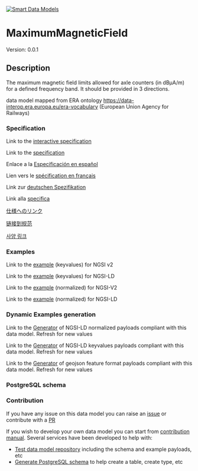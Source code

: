 [![Smart Data Models](https://smartdatamodels.org/wp-content/uploads/2022/01/SmartDataModels_logo.png "Logo")](https://smartdatamodels.org)
# MaximumMagneticField
Version: 0.0.1

## Description 

The maximum magnetic field limits allowed for axle counters (in dBµA/m) for a defined frequency band.
It should be provided in 3 directions.

data model mapped from ERA ontology https://data-interop.era.europa.eu/era-vocabulary (European Union Agency for Railways)
### Specification

Link to the [interactive specification](https://swagger.lab.fiware.org/?url=https://smart-data-models.github.io/dataModel.ERA/MaximumMagneticField/swagger.yaml)

Link to the [specification](https://github.com/smart-data-models/dataModel.ERA/blob/master/MaximumMagneticField/doc/spec.md)

Enlace a la [Especificación en español](https://github.com/smart-data-models/dataModel.ERA/blob/master/MaximumMagneticField/doc/spec_ES.md)

Lien vers le [spécification en français](https://github.com/smart-data-models/dataModel.ERA/blob/master/MaximumMagneticField/doc/spec_FR.md)

Link zur [deutschen Spezifikation](https://github.com/smart-data-models/dataModel.ERA/blob/master/MaximumMagneticField/doc/spec_DE.md)

Link alla [specifica](https://github.com/smart-data-models/dataModel.ERA/blob/master/MaximumMagneticField/doc/spec_IT.md)

[仕様へのリンク](https://github.com/smart-data-models/dataModel.ERA/blob/master/MaximumMagneticField/doc/spec_JA.md)

[链接到规范](https://github.com/smart-data-models/dataModel.ERA/blob/master/MaximumMagneticField/doc/spec_ZH.md)

[사양 링크](https://github.com/smart-data-models/dataModel.ERA/blob/master/MaximumMagneticField/doc/spec_KO.md)
### Examples

Link to the [example](https://smart-data-models.github.io/dataModel.ERA/MaximumMagneticField/examples/example.json) (keyvalues) for NGSI v2

Link to the [example](https://smart-data-models.github.io/dataModel.ERA/MaximumMagneticField/examples/example.jsonld) (keyvalues) for NGSI-LD

Link to the [example](https://smart-data-models.github.io/dataModel.ERA/MaximumMagneticField/examples/example-normalized.json) (normalized) for NGSI-V2

Link to the [example](https://smart-data-models.github.io/dataModel.ERA/MaximumMagneticField/examples/example-normalized.jsonld) (normalized) for NGSI-LD
### Dynamic Examples generation

Link to the [Generator](https://smartdatamodels.org/extra/ngsi-ld_generator.php?schemaUrl=https://raw.githubusercontent.com/smart-data-models/dataModel.ERA/master/MaximumMagneticField/schema.json&email=info@smartdatamodels.org) of NGSI-LD normalized payloads compliant with this data model. Refresh for new values

Link to the [Generator](https://smartdatamodels.org/extra/ngsi-ld_generator_keyvalues.php?schemaUrl=https://raw.githubusercontent.com/smart-data-models/dataModel.ERA/master/MaximumMagneticField/schema.json&email=info@smartdatamodels.org) of NGSI-LD keyvalues payloads compliant with this data model. Refresh for new values

Link to the [Generator](https://smartdatamodels.org/extra/geojson_features_generator.php?schemaUrl=https://raw.githubusercontent.com/smart-data-models/dataModel.ERA/master/MaximumMagneticField/schema.json&email=info@smartdatamodels.org) of geojson feature format payloads compliant with this data model. Refresh for new values
### PostgreSQL schema
### Contribution

 If you have any issue on this data model you can raise an [issue](https://github.com/smart-data-models/dataModel.ERA/issues)  or contribute with a [PR](https://github.com/smart-data-models/dataModel.ERA/pulls)

 If you wish to develop your own data model you can start from [contribution manual](https://bit.ly/contribution_manual). Several services have been developed to help with: 
 - [Test data model repository](https://smartdatamodels.org/index.php/data-models-contribution-api/) including the schema and example payloads, etc
 - [Generate PostgreSQL schema](https://smartdatamodels.org/index.php/sql-service/) to help create a table, create type, etc